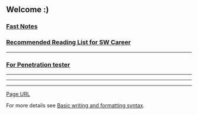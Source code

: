 ## Welcome :)

### [Fast Notes](FastNotes.md)
### [Recommended Reading List for SW Career](Career_Notes.md)

---

### [For Penetration tester](Penetration_tester.md) 

---
---
---
[Page URL](https://0x13v.github.io/Cyber101/) 

For more details see [Basic writing and formatting syntax](https://docs.github.com/en/github/writing-on-github/getting-started-with-writing-and-formatting-on-github/basic-writing-and-formatting-syntax).
